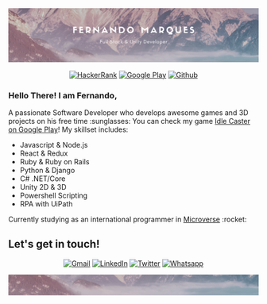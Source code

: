<img src="./images/header.png" alt="Fernando Marques, Full Stack Developer and Unity Developer">

<p align="center">
<a href="https://www.hackerrank.com/frpm1001" target="_blank"><img src="https://img.shields.io/badge/HackerRank-2EC866.svg?&style=for-the-badge&logo=hackerrank&logoColor=white" alt="HackerRank"></a>
<a href="https://play.google.com/store/apps/dev?id=8164326238474168734" target="_blank"><img src="https://img.shields.io/badge/Google Play-414141.svg?&style=for-the-badge&logo=google-play&logoColor=white" alt="Google Play"></a>
<a href="https://github.com/fernandorpm" target="_blank"><img src="https://img.shields.io/badge/GitHub-100000?style=for-the-badge&logo=github&logoColor=white" alt="Github"></a>
</p>
<h3>Hello There! I am Fernando,</h3>
<p>A passionate Software Developer who develops awesome games and 3D projects on his free time :sunglasses: You can check my game <a href="https://play.google.com/store/apps/details?id=com.Burstnauts.IdleCaster" target="_blank">Idle Caster on Google Play</a>! My skillset includes:</p>
<ul>
  <li>Javascript & Node.js</li>
  <li>React & Redux</li>
  <li>Ruby & Ruby on Rails</li>
  <li>Python & Django</li>
  <li>C# .NET/Core</li>
  <li>Unity 2D & 3D</li>
  <li>Powershell Scripting</li>
  <li>RPA with UiPath</li>
</ul>

<p>Currently studying as an international programmer in <a href="https://www.microverse.org/" target="_blank">Microverse</a> :rocket:</p>

<!--
<p align="center">
[![My stats](https://github-readme-stats.vercel.app/api?username=fernandorpm&show_icons=true&theme=default)](https://github.com/anuraghazra/github-readme-stats)
</p>
-->

<h2>Let's get in touch!</h2>
<p align="center">
  <a href="mailto:frpm1001@gmail.com" target="_blank"><img src="https://img.shields.io/badge/Gmail-D14836?style=for-the-badge&logo=gmail&logoColor=white" alt="Gmail"></a>
  <a href="https://www.linkedin.com/in/fernandorpm/" target="_blank"><img src="https://img.shields.io/badge/LinkedIn-%230077B5.svg?&style=for-the-badge&logo=linkedin&logoColor=white" alt="LinkedIn"></a>
  <a href="https://twitter.com/rpm_fernando" target="_blank"><img src="https://img.shields.io/badge/Twitter-1DA1F2.svg?&style=for-the-badge&logo=twitter&logoColor=white" alt="Twitter"></a>
  <a href="https://api.whatsapp.com/send?phone=5512981145270" target="_blank"><img src="https://img.shields.io/badge/WhatsApp-25D366?style=for-the-badge&logo=whatsapp&logoColor=white" alt="Whatsapp"></a>
</p>


<img src="./images/footer.png" alt="Fernando Marques, Full Stack Developer and Unity Developer">

